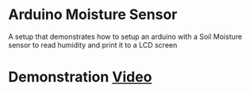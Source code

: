 # Arduino Moisture Sensor

A setup that demonstrates how to setup an arduino with a Soil Moisture sensor to read humidity and print it to a LCD screen

# Demonstration [Video](https://drive.google.com/file/d/1kqWcc93hQogeCk-gLo2kRx01zorueiOf/view?usp=sharing)
